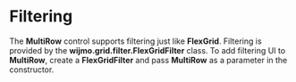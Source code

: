 Filtering
=========

The **MultiRow** control supports filtering just like **FlexGrid**. Filtering is provided by the **wijmo.grid.filter.FlexGridFilter** class. To add filtering UI to **MultiRow**, create a **FlexGridFilter** and pass **MultiRow** as a parameter in the constructor.